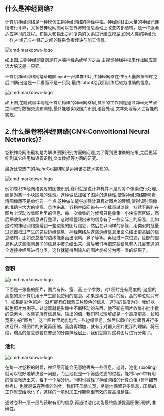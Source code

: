 ## 什么是神经网络?


   计算机神经网络是一种模仿生物神经网络的神经中枢。神经网络由大量的神经元连结进行计算，大多数神经网络可以在外界的信息基础上改变内部结构，是一种逐渐适应学习的过程。在输入和输出之间复杂的关系进行建立模型,如同人类的神经元一样,神经元与神经元之间的联系负责传递与加工信息。



![cmd-markdown-logo](/home/cris/人工智能/image1.jpg)





   如上图,生物神经网络则是在大脑神经系统学习之后,由视觉神经中枢来作出回应告诉大脑这是一只猫。

   计算机神经网络则是给电脑input一张猫猫图片,由神经网络在进行大量数据训练之后,判断出这是一只猫而不是一只狗,最终output给我们训练后较为准确的信息。



![cmd-markdown-logo](/home/cris/人工智能/image2.jpg)

   如上图,在隐藏层中则是计算机构建的神经网络层,具体的工作则是通过神经元节点之间进行数据交流和训练,最终能够实现图片识别,语音处理,文本处理等人工智能的实现。



## 2.什么是卷积神经网络(CNN:Convoltional Neural Networks)?

   卷积神经网络最初是为解决图像识别方面的问题,为了得到更准确的结果,之后更延伸到其它应用如语音识别,文本数据等方面的研究。

   最近比较热门的*Alpha*Go围棋就是运用该项技术实现的。



![cmd-markdown-logo](https://img-blog.csdn.net/20180916152542123?watermark/2/text/aHR0cHM6Ly9ibG9nLmNzZG4ubmV0L2tkb25neWk=/font/5a6L5L2T/fontsize/400/fill/I0JBQkFCMA==/dissolve/70)



   例如卷积神经网络实现的图像识别,卷积就是说计算机并不是对每个像素进行处理,而是对某一小块区域的处理。这种做法加强了图片的连续性,使得神经网络能够看清图像而不是单纯的一个点,这种做法能够加强计算机对图片的理解,使得识别图像的准确率大大的提高。具体来说，卷积神经网络有一个批量过滤器，持续不断的在图片上滚动收集图片里的信息，每一次收集的时候都只是收集一小块像素区域，然后把收集来的信息进行整理，这时候整理出来的信息有了一些实际上的呈现，比如这时的神经网络能看到一些边缘的图片信息，然后在以同样的步骤，用类似的批量过滤器扫过产生的这些边缘信息，神经网络从这些边缘信息里面总结出更高层的信息结构，比如说总结的边缘能够画出眼睛，鼻子等等。再经过一次过滤，脸部的信息也从这些眼睛鼻子的信息中被总结出来。最后我们再把这些信息套入几层普通的全连接神经层进行分类，这样就能得到输入的图片能被分为哪一类的结果了。

------

### 卷积

![cmd-markdown-logo](https://img-blog.csdn.net/20180916152609814?watermark/2/text/aHR0cHM6Ly9ibG9nLmNzZG4ubmV0L2tkb25neWk=/font/5a6L5L2T/fontsize/400/fill/I0JBQkFCMA==/dissolve/70)



   下面是一张猫的图片，图片有长、宽、高 三个参数。对! 图片是有高度的! 这里的高指的是计算机用于产生颜色使用的信息。如果是黑白照片的话，高的单位就只有1，如果是彩色照片，就可能有红绿蓝三种颜色的信息，这时的高度为3。我们以彩色照片为例子。过滤器就是影像中不断移动的东西，他不断在图片收集小批小批的像素块，收集完所有信息后，输出的值，我们可以理解成是一个高度更高，长和宽更小的”图片”。这个图片里就能包含一些边缘信息。然后以同样的步骤再进行多次卷积，将图片的长宽再压缩，高度再增加，就有了对输入图片更深的理解。将压缩，增高的信息嵌套在普通的分类神经层上，我们就能对这种图片进行分类了。



### 池化

![cmd-markdown-logo](https://img-blog.csdn.net/20180916152622602?watermark/2/text/aHR0cHM6Ly9ibG9nLmNzZG4ubmV0L2tkb25neWk=/font/5a6L5L2T/fontsize/400/fill/I0JBQkFCMA==/dissolve/70)



   在每一次卷积的时候，神经层可能会无意地丢失一些信息。这时，池化 (pooling) 就可以很好地解决这一问题。而且池化是一个筛选过滤的过程，能将layer中有用的信息筛选出来，给下一个层分析。同时也减轻了神经网络的计算负担 (具体细节参考)。也就是说在卷集的时候，我们不压缩长宽，尽量地保留更多信息，压缩的工作就交给池化了，这样的一项附加工作能够很有效的提高准确性。

通过卷积一层一层的获取有用的信息,再通过池化功能最终能够提高图像识别的准确性。